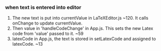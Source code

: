 ### when text is entered into editor
1. The new text is put into currentValue in LaTeXEditor.js ~120.
  It calls onChange to update currentValue.
2. Then value in 'handleCodeChange' in App.js. This sets the new Latex code from 'value' passed to it. ~59
3. latexCode in App.js, the text is stored in setLatexCode and assigned to latexCode. ~13
